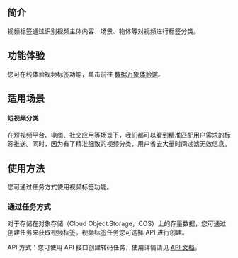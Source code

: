 ## 简介

视频标签通过识别视频主体内容、场景、物体等对视频进行标签分类。


## 功能体验

您可在线体验视频标签功能，单击前往 [数据万象体验馆](https://cloud.tencent.com/act/pro/ciExhibition?tab=mediaProcess)。


## 适用场景

#### 短视频分类
在短视频平台、电商、社交应用等场景下，我们都可以看到精准匹配用户需求的标签推送。同时，因为有了精准细致的视频分类，用户省去大量时间过滤无效信息。

## 使用方法

您可通过任务方式使用视频标签功能。


### 通过任务方式

对于存储在对象存储（Cloud Object Storage，COS）上的存量数据，您可通过创建任务来获取视频标签。视频标签任务您可选择 API 进行创建。

API 方式：您可使用 API 接口创建转码任务，使用详情请见 [API 文档](https://cloud.tencent.com/document/product/460/67203)。


